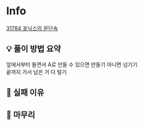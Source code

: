 # Info
[31784 포닉스의 문단속](https://www.acmicpc.net/problem/31784)

## 💡 풀이 방법 요약
앞에서부터 돌면서 A로 만들 수 있으면 만들기 아니면 넘기기<br>
끝까지 가서 남은 거 다 털기

## 👀 실패 이유

## 🙂 마무리

